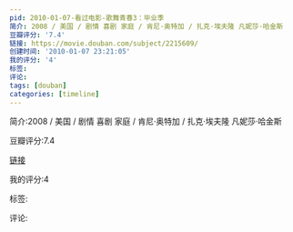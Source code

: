 ```yaml
---
pid: 2010-01-07-看过电影-歌舞青春3：毕业季
简介: 2008 / 美国 / 剧情 喜剧 家庭 / 肯尼·奥特加 / 扎克·埃夫隆 凡妮莎·哈金斯
豆瓣评分: '7.4'
链接: https://movie.douban.com/subject/2215609/
创建时间: '2010-01-07 23:21:05'
我的评分: '4'
标签:
评论:
tags: [douban]
categories: [timeline]
---
```

简介:2008 / 美国 / 剧情 喜剧 家庭 / 肯尼·奥特加 / 扎克·埃夫隆 凡妮莎·哈金斯

豆瓣评分:7.4

[链接](https://movie.douban.com/subject/2215609/)

我的评分:4

标签:

评论:

